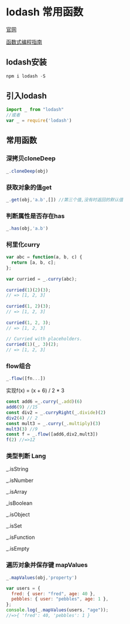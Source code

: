 # lodash 常用函数

[官网](https://www.lodashjs.com/)

[函数式编程指南](http://llh911001.gitbooks.io/mostly-adequate-guide-chinese/content/)

## lodash安装

```js
npm i lodash -S
```

## 引入lodash

```js
import _ from "lodash"
//或者
var _ = require('lodash')
```

## 常用函数

### 深拷贝cloneDeep

```js
_.cloneDeep(obj)
```
### 获取对象的值get

```js
_.get(obj,'a.b',[]) //第三个值,没有时返回的默认值
```

### 判断属性是否存在has

```js
_.has(obj,'a.b')
```
### 柯里化curry

```js
var abc = function(a, b, c) {
  return [a, b, c];
};
 
var curried = _.curry(abc);
 
curried(1)(2)(3);
// => [1, 2, 3]
 
curried(1, 2)(3);
// => [1, 2, 3]
 
curried(1, 2, 3);
// => [1, 2, 3]
 
// Curried with placeholders.
curried(1)(_, 3)(2);
// => [1, 2, 3]
```

### flow组合

```js
_.flow([fn...])
```

实现f(x) = (x + 6) / 2 * 3

```js
const add6 =_.curry(_.add)(6)
add6(9) //15
const div2 = _.curryRight(_.divide)(2)
div2(4) // 2
const mult3 = _.curry(_.multiply)(3)
mult3(3) //9
const f = _.flow([add6,div2,mult3])
f(2) //=>12
```

### 类型判断 Lang

_.isString

_.isNumber

_.isArray

_isBoolean

_.isObject

_.isSet

_.isFunction

_.isEmpty

### 遍历对象并保存键 mapValues

```js
_.mapValues(obj,'property')

var users = {
  fred: { user: "fred", age: 40 },
  pebbles: { user: "pebbles", age: 1 },
};
console.log(_.mapValues(users, "age"));
//=>{ 'fred': 40, 'pebbles': 1 }
```

